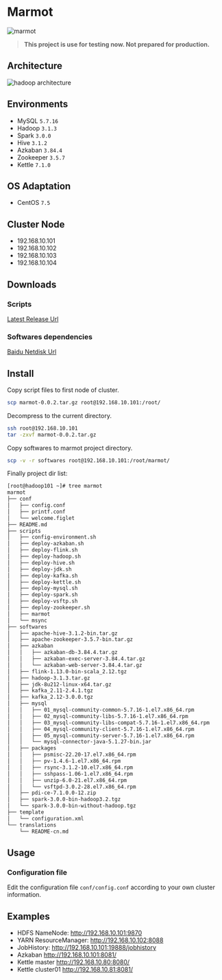 # Marmot

![marmot](https://img.shields.io/badge/marmot-v0.0.2-blue)


> **This project is use for testing now. Not prepared for production.**

<!-- [中文版](translations/README-cn.md) -->

## Architecture
![hadoop architecture](https://development-1253817761.cos.ap-chengdu.myqcloud.com/marmot/hadoop%20architecture.png)

## Environments
* MySQL `5.7.16`
* Hadoop `3.1.3`
* Spark `3.0.0`
* Hive `3.1.2`
* Azkaban `3.84.4`
* Zookeeper `3.5.7`
* Kettle `7.1.0`

## OS Adaptation
* CentOS `7.5`

## Cluster Node
* 192.168.10.101
* 192.168.10.102
* 192.168.10.103
* 192.168.10.104

## Downloads

### Scripts
[Latest Release Url](https://github.com/wangenyong/marmot/releases/tag/v0.0.2)

### Softwares dependencies
[Baidu Netdisk Url](https://pan.baidu.com/s/1koS5BsZcj-6DTjGW2_eEaw?pwd=n4am)

## Install
Copy script files to first node of cluster.
```bash
scp marmot-0.0.2.tar.gz root@192.168.10.101:/root/
```
Decompress to the current directory.
```bash
ssh root@192.168.10.101
tar -zxvf marmot-0.0.2.tar.gz
```
Copy softwares to marmot project directory.
```bash
scp -v -r softwares root@192.168.10.101:/root/marmot/
```
Finally project dir list:
```bash
[root@hadoop101 ~]# tree marmot
marmot
├── conf
│   ├── config.conf
│   ├── printf.conf
│   └── welcome.figlet
├── README.md
├── scripts
│   ├── config-environment.sh
│   ├── deploy-azkaban.sh
│   ├── deploy-flink.sh
│   ├── deploy-hadoop.sh
│   ├── deploy-hive.sh
│   ├── deploy-jdk.sh
│   ├── deploy-kafka.sh
│   ├── deploy-kettle.sh
│   ├── deploy-mysql.sh
│   ├── deploy-spark.sh
│   ├── deploy-vsftp.sh
│   ├── deploy-zookeeper.sh
│   ├── marmot
│   └── msync
├── softwares
│   ├── apache-hive-3.1.2-bin.tar.gz
│   ├── apache-zookeeper-3.5.7-bin.tar.gz
│   ├── azkaban
│   │   ├── azkaban-db-3.84.4.tar.gz
│   │   ├── azkaban-exec-server-3.84.4.tar.gz
│   │   └── azkaban-web-server-3.84.4.tar.gz
│   ├── flink-1.13.0-bin-scala_2.12.tgz
│   ├── hadoop-3.1.3.tar.gz
│   ├── jdk-8u212-linux-x64.tar.gz
│   ├── kafka_2.11-2.4.1.tgz
│   ├── kafka_2.12-3.0.0.tgz
│   ├── mysql
│   │   ├── 01_mysql-community-common-5.7.16-1.el7.x86_64.rpm
│   │   ├── 02_mysql-community-libs-5.7.16-1.el7.x86_64.rpm
│   │   ├── 03_mysql-community-libs-compat-5.7.16-1.el7.x86_64.rpm
│   │   ├── 04_mysql-community-client-5.7.16-1.el7.x86_64.rpm
│   │   ├── 05_mysql-community-server-5.7.16-1.el7.x86_64.rpm
│   │   └── mysql-connector-java-5.1.27-bin.jar
│   ├── packages
│   │   ├── psmisc-22.20-17.el7.x86_64.rpm
│   │   ├── pv-1.4.6-1.el7.x86_64.rpm
│   │   ├── rsync-3.1.2-10.el7.x86_64.rpm
│   │   ├── sshpass-1.06-1.el7.x86_64.rpm
│   │   ├── unzip-6.0-21.el7.x86_64.rpm
│   │   └── vsftpd-3.0.2-28.el7.x86_64.rpm
│   ├── pdi-ce-7.1.0.0-12.zip
│   ├── spark-3.0.0-bin-hadoop3.2.tgz
│   └── spark-3.0.0-bin-without-hadoop.tgz
├── template
│   └── configuration.xml
└── translations
    └── README-cn.md
```

## Usage

### Configuration file
Edit the configuration file `conf/config.conf` according to your own cluster information.

## Examples



* HDFS NameNode: http://192.168.10.101:9870
* YARN ResourceManager: http://192.168.10.102:8088
* JobHistory: http://192.168.10.101:19888/jobhistory
* Azkaban http://192.168.10.101:8081/
* Kettle master http://192.168.10.80:8080/
* Kettle cluster01 http://192.168.10.81:8081/